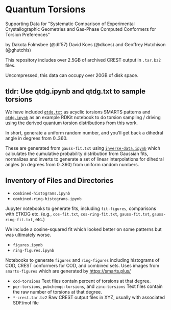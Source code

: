 # Quantum Torsions

Supporting Data for "Systematic Comparison of Experimental Crystallographic Geometries and Gas-Phase Computed Conformers for Torsion Preferences"

by Dakota Folmsbee (@dlf57) David Koes (@dkoes) and Geoffrey Hutchison (@ghutchis)

This repository includes over 2.5GB of archived CREST output in `.tar.bz2` files.

Uncompressed, this data can occupy over 20GB of disk space.

## tldr: Use qtdg.ipynb and qtdg.txt to sample torsions

We have included [`qtdg.txt`](https://github.com/hutchisonlab/quantum-torsions/blob/main/qtdg.txt) as acyclic torsions SMARTS patterns and [`qtdg.ipynb`](https://github.com/hutchisonlab/quantum-torsions/blob/main/qtdg.ipynb)
as an example RDKit notebook to do torsion sampling / driving using the 
derived quantum torsion distributions from this work.

In short, generate a uniform random number, and you'll get back a dihedral angle in degrees from 0..360.

These are generated from `gauss-fit.txt` using [`inverse-data.ipynb`](https://github.com/hutchisonlab/quantum-torsions/blob/main/inverse-data.ipynb) which calculates the cumulative probability distribution from Gaussian fits, normalizes and inverts to generate a set of linear interpolations for dihedral
angles (in degrees from 0..360) from uniform random numbers.

## Inventory of Files and Directories

* `combined-histograms.ipynb`
* `combined-ring-histograms.ipynb`

Jupyter notebooks to generate fits, including `fit-figures`, comparisons with ETKDG etc. (e.g., `cos-fit.txt`, `cos-ring-fit.txt`, `gauss-fit.txt`, `gauss-ring-fit.txt`, etc.)

We include a cosine-squared fit which looked better on some patterns but was ultimately worse.

* `figures.ipynb`
* `ring-figures.ipynb`

Notebooks to generate `figures` and `ring-figures` including histograms of COD, CREST conformers for COD, and combined sets. Uses images from `smarts-figures` which are generated by https://smarts.plus/

* `cod-torsions`
Text files contain percent of torsions at that degree.
* `pqr-torsions`, `pubchemqc-torsions`, and `zinc-torsions`
Text files contain the raw number of torsions at that degree.
* `*-crest.tar.bz2`
Raw CREST output files in XYZ, usually with associated SDF/mol file
